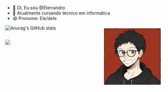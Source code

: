 - 👋 Oi, Eu sou @Elerrandro
- 🌱 Atualmente cursando técnico em informática
- 😄 Pronome: Ele/dele

![Anurag's GitHub stats](https://github-readme-stats.vercel.app/api?username=Elerrandro&show_icons=true&theme=dark)
<img align="right" alt="Elerrandro" src="https://github.com/Elerrandro/Elerrandro/blob/main/download20240800135043.png?raw=true" style="width: 200px; height: auto;">


##

<a href="https://www.linkedin.com/in/raimundo-elerrandro" target="_blank"><img src="https://img.shields.io/badge/-LinkedIn-%230077B5?style=for-the-badge&logo=linkedin&logoColor=white" target="_blank"></a>
